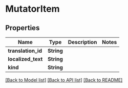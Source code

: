 # MutatorItem

## Properties

Name | Type | Description | Notes
------------ | ------------- | ------------- | -------------
**translation_id** | **String** |  | 
**localized_text** | **String** |  | 
**kind** | **String** |  | 

[[Back to Model list]](../README.md#documentation-for-models) [[Back to API list]](../README.md#documentation-for-api-endpoints) [[Back to README]](../README.md)


